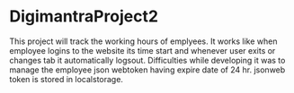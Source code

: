 # DigimantraProject2
 
This project will track the working hours of emplyees. It works like when employee logins to the website its time start and whenever user exits or changes tab it automatically logsout. Difficulties while developing it was to manage the employee json webtoken having expire date of 24 hr. jsonweb token is stored in localstorage.
